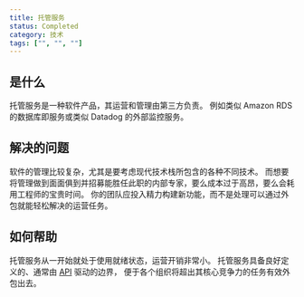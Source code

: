 ```yaml
---
title: 托管服务
status: Completed
category: 技术
tags: ["", "", ""]
---
```


## 是什么

托管服务是一种软件产品，其运营和管理由第三方负责。
例如类似 Amazon RDS 的数据库即服务或类似 Datadog 的外部监控服务。

## 解决的问题

软件的管理比较复杂，尤其是要考虑现代技术栈所包含的各种不同技术。
而想要将管理做到面面俱到并招募能胜任此职的内部专家，要么成本过于高昂，要么会耗用工程师的宝贵时间。
你的团队应投入精力构建新功能，而不是处理可以通过外包就能轻松解决的运营任务。

## 如何帮助

托管服务从一开始就处于使用就绪状态，运营开销非常小。
托管服务具备良好定义的、通常由 [API](/zh-cn/application-programming-interface/) 驱动的边界，
便于各个组织将超出其核心竞争力的任务有效外包出去。
